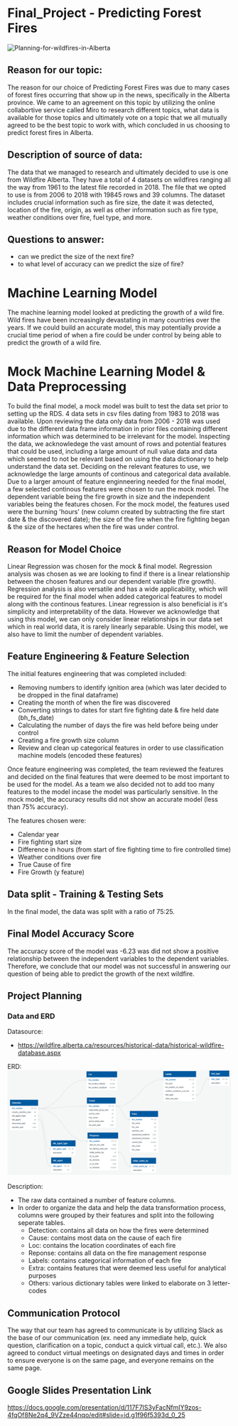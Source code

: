 # Final_Project - Predicting Forest Fires
![Planning-for-wildfires-in-Alberta](https://user-images.githubusercontent.com/81877387/134839166-811be96c-c391-43e1-9e17-f7eeb712fa40.gif)


## Reason for our topic:
The reason for our choice of Predicting Forest Fires was due to many cases of forest fires occurring that show up in the news, specifically in the Alberta province. We came to an agreement on this topic by utilizing the online collabortive service called Miro to research different topics, what data is available for those topics and ultimately vote on a topic that we all mutually agreed to be the best topic to work with, which concluded in us choosing to predict forest fires in Alberta. 

## Description of source of data:
The data that we managed to research and ultimately decided to use is one from Wildfire Alberta. They have a total of 4 datasets on wildfires ranging all the way from 1961 to the latest file recorded in 2018. The file that we opted to use is from 2006 to 2018 with 19845 rows and 39 columns. The dataset includes crucial information such as fire size, the date it was detected, location of the fire, origin, as well as other information such as fire type, weather conditions over fire, fuel type, and more. 

## Questions to answer:
- can we predict the size of the next fire?
- to what level of accuracy can we predict the size of fire?

# Machine Learning Model

The machine learning model looked at predicting the growth of a wild fire. Wild fires have been increasingly devastating in many countries over the years. If we could build an accurate model, this may potentially provide a crucial time period of when a fire could be under control by being able to predict the growth of a wild fire. 

# Mock Machine Learning Model & Data Preprocessing
To build the final model, a mock model was built to test the data set prior to setting up the RDS. 4 data sets in csv files dating from 1983 to 2018 was available. Upon reviewing the data only data from 2006 - 2018 was used due to the different data frame information in prior files containing different information which was determined to be irrelevant for the model. 
Inspecting the data, we acknowledege the vast amount of rows and potential features that could be used, including a large amount of null value data and data which seemed to not be relevant based on using the data dictionary to help understand the data set. 
Deciding on the relevant features to use, we acknowledge the large amounts of continous and categorical data available. Due to a larger amount of feature enginneering needed for the final model, a few selected continous features were chosen to run the mock model. The dependent variable being the fire growth in size and the independent variables being the features chosen. For the mock model, the features used were the burning 'hours' (new column created by subtracting the fire start date & the discovered date); the size of the fire when the fire fighting began & the size of the hectares when the fire was under control. 

## Reason for Model Choice
Linear Regression was chosen for the mock & final model. Regression analysis was chosen as we are looking to find if there is a linear relationship between the chosen features and our dependent variable (fire growth). Regression analysis is also versatile and has a wide applicability, which will be required for the final model when added categorical features to model along with the continous features. Linear regression is also beneficial is it's simplicity and interpretability of the data. However we acknowledge that using this model, we can only consider linear relationships in our data set which in real world data, it is rarely linearly separable. Using this model, we also have to limit the number of dependent variables. 

## Feature Engineering & Feature Selection
The initial features engineering that was completed included:
* Removing numbers to identify ignition area (which was later decided to be dropped in the final dataframe)
* Creating the month of when the fire was discovered
* Converting strings to dates for start fire fighting date & fire held date (bh_fs_date)
* Calculating the number of days the fire was held before being under control
* Creating a fire growth size column
* Review and clean up categorical features in order to use classification machine models (encoded these features) 

Once feature engineering was completed, the team reviewed the features and decided on the final features that were deemed to be most important to be used for the model. As a team we also decided not to add too many features to the model incase the model was particularly sensitive. In the mock model, the accuracy results did not show an accurate model (less than 75% accuracy).

The features chosen were: 
* Calendar year
* Fire fighting start size
* Difference in hours (from start of fire fighting time to fire controlled time)
* Weather conditions over fire
* True Cause of fire 
* Fire Growth (y feature)

## Data split - Training & Testing Sets
In the final model, the data was split with a ratio of 75:25.

## Final Model Accuracy Score 
The accuracy score of the model was -6.23 was did not show a positive relationship between the independent variables to the dependent variables. Therefore, we conclude that our model was not successful in answering our question of being able to predict the growth of the next wildfire.


## Project Planning

### Data and ERD
Datasource: 
- https://wildfire.alberta.ca/resources/historical-data/historical-wildfire-database.aspx

ERD:
![](Images/ERD.png)

Description:
- The raw data contained a number of feature columns.
- In order to organize the data and help the data transformation process, columns were grouped by their features and split into the following seperate tables.
    - Detection: contains all data on how the fires were determined
    - Cause: contains most data on the cause of each fire
    - Loc: contains the location coordinates of each fire
    - Reponse: contains all data on the fire management response
    - Labels: contains categorical information of each fire
    - Extra: contains features that were deemed less useful for analytical purposes
    - Others: various dictionary tables were linked to elaborate on 3 letter-codes

## Communication Protocol
The way that our team has agreed to communicate is by utilizing Slack as the base of our communication (ex. need any immediate help, quick question, clarification on a topic, conduct a quick virtual call, etc.). We also agreed to conduct virtual meetings on designated days and times in order to ensure everyone is on the same page, and everyone remains on the same page. 

## Google Slides Presentation Link
https://docs.google.com/presentation/d/117F7IS3yFacNfmIY9zos-4fqOf8Ne2q4_9VZze44nqo/edit#slide=id.g1f96f5393d_0_25
